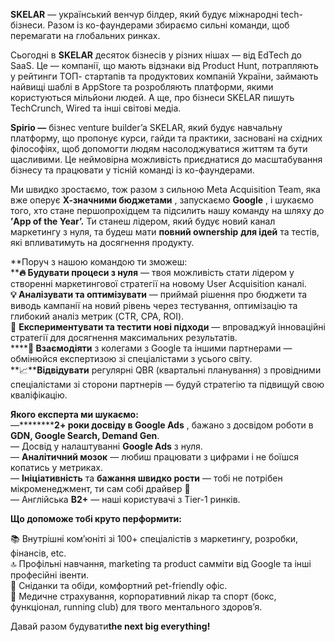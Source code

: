 **SKELAR** — український венчур білдер, який будує міжнародні tech-бізнеси.
Разом із ко-фаундерами збираємо сильні команди, щоб перемагати на глобальних
ринках.  
  
Сьогодні в **SKELAR** десяток бізнесів у різних нішах — від EdTech до SaaS. Це
— компанії, що мають відзнаки від Product Hunt, потрапляють у рейтинги ТОП-
стартапів та продуктових компаній України, займають найвищі шаблі в AppStore
та розробляють платформи, якими користуються мільйони людей. А ще, про бізнеси
SKELAR пишуть TechCrunch, Wired та інші світові медіа.

**Spirio —** бізнес venture builder’a SKELAR, який будує навчальну платформу,
що пропонує курси, гайди та практики, засновані на східних філософіях, щоб
допомогти людям насолоджуватися життям та бути щасливими. Це неймовірна
можливість приєднатися до масштабування бізнесу та працювати у тісній команді
із ко-фаундерами.

Ми швидко зростаємо, тож разом з сильною Meta Acquisition Team, яка вже оперує
**Х-значними бюджетами** , запускаємо **Google** , і шукаємо того, хто стане
першопрохідцем та підсилить нашу команду на шляху до **’App of the Year’.** Ти
станеш лідером, який будує новий канал маркетингу з нуля, та будеш мати
**повний ownership** **для ідей** та тестів, які впливатимуть на досягнення
продукту.

**Поруч з нашою командою ти зможеш:  
****🔥 Будувати процеси з нуля** — твоя можливість стати лідером у створенні
маркетингової стратегії на новому User Acquisition каналі.  
**💡 Аналізувати та оптимізувати** — приймай рішення про бюджети та виводь
кампанії на новий рівень через тестування, оптимізацію та глибокий аналіз
метрик (CTR, CPA, ROI).  
🚀 **Експериментувати та тестити нові підходи** — впроваджуй інноваційні
стратегії для досягнення максимальних результатів.  
******🤝 Взаємодіяти** з колегами з Google та іншими партнерами — обмінюйся
експертизою зі спеціалістами з усього світу.  
**📈****Відвідувати** регулярні QBR (квартальні планування) з провідними
спеціалістами зі сторони партнерів — будуй стратегію та підвищуй свою
кваліфікацію.

**Якого експерта ми шукаємо:**  
—**********2+ роки досвіду в Google Ads** , бажано з досвідом роботи в **GDN,
Google Search, Demand Gen**.  
— Досвід у налаштуванні **Google Ads** з нуля.  
— **Аналітичний мозок** — любиш працювати з цифрами і не боїшся копатись у
метриках.  
— **Ініціативність** та **бажання швидко рости** — тобі не потрібен
мікроменеджмент, ти сам собі драйвер 🚗  
— Англійська **B2+** — наші користувачі з Tier-1 ринків.

**Що допоможе тобі круто перформити:**

📚 Внутрішні ком’юніті зі 100+ спеціалістів з маркетингу, розробки, фінансів,
etc.  
🔝 Профільні навчання, marketing та product самміти від Google та інші
професійні івенти.  
💛 Сніданки та обіди, комфортний pet-friendly офіс.  
💪 Медичне страхування, корпоративний лікар та спорт (бокс, функціонал, running
club) для твого ментального здоров’я.

Давай разом будувати**the next big everything!**